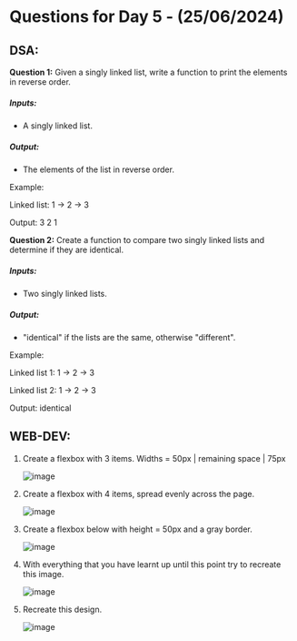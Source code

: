 # Questions for Day 5 - (25/06/2024)
## DSA:
**Question 1:** Given a singly linked list, write a function to print the elements in reverse order.
##### Inputs:
- A singly linked list.
##### Output:
- The elements of the list in reverse order.

Example:

Linked list: 1 -> 2 -> 3

Output: 3 2 1




**Question 2:** Create a function to compare two singly linked lists and determine if they are identical.

##### Inputs:
- Two singly linked lists.
##### Output:
- "identical" if the lists are the same, otherwise "different".

Example:

Linked list 1: 1 -> 2 -> 3

Linked list 2: 1 -> 2 -> 3

Output: identical



## WEB-DEV:
1.	Create a flexbox with 3 items. Widths = 50px | remaining space | 75px

    ![image](https://github.com/upesacm/21DaysOfCode-2024/assets/133881515/8f264f11-4183-4c25-b633-aa3aba80678e)

2.	Create a flexbox with 4 items, spread evenly across the page.

    ![image](https://github.com/upesacm/21DaysOfCode-2024/assets/133881515/e5cf2fce-1848-48d6-bc29-c22318800b0b)

3.	Create a flexbox below with height = 50px and a gray border.

     ![image](https://github.com/upesacm/21DaysOfCode-2024/assets/133881515/58712d04-87ae-4d61-baba-57856ef2ca29)


4.	With everything that you have learnt up until this point try to recreate this image.

  	 ![image](https://github.com/upesacm/21DaysOfCode-2024/assets/133881515/5843a12e-f158-4a31-9fc9-0e3459eeeaee)

5.	Recreate this design.

  	![image](https://github.com/upesacm/21DaysOfCode-2024/assets/133881515/4586fe0e-2eed-442c-a7fd-53ad95e95c69)

 


